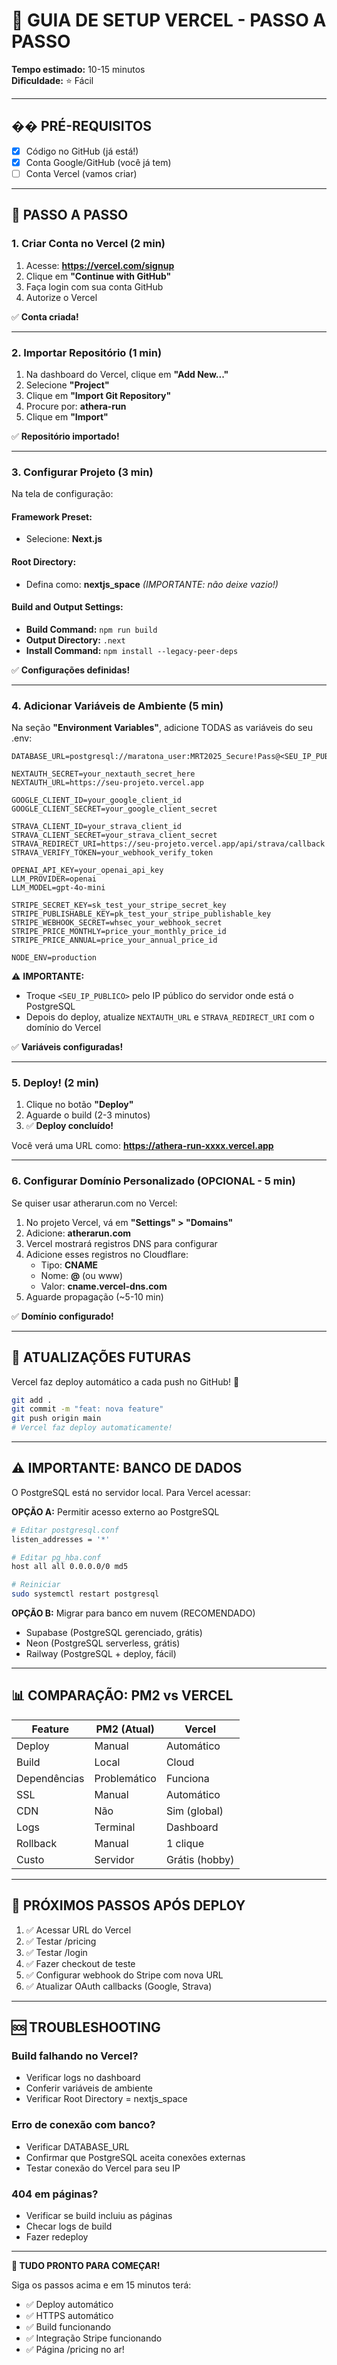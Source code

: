 # 🚀 GUIA DE SETUP VERCEL - PASSO A PASSO

**Tempo estimado:** 10-15 minutos  
**Dificuldade:** ⭐ Fácil

---

## �� PRÉ-REQUISITOS

- [x] Código no GitHub (já está!)
- [x] Conta Google/GitHub (você já tem)
- [ ] Conta Vercel (vamos criar)

---

## 🎯 PASSO A PASSO

### 1. Criar Conta no Vercel (2 min)

1. Acesse: **https://vercel.com/signup**
2. Clique em **"Continue with GitHub"**
3. Faça login com sua conta GitHub
4. Autorize o Vercel

✅ **Conta criada!**

---

### 2. Importar Repositório (1 min)

1. Na dashboard do Vercel, clique em **"Add New..."**
2. Selecione **"Project"**
3. Clique em **"Import Git Repository"**
4. Procure por: **athera-run**
5. Clique em **"Import"**

✅ **Repositório importado!**

---

### 3. Configurar Projeto (3 min)

Na tela de configuração:

#### Framework Preset:
- Selecione: **Next.js**

#### Root Directory:
- Defina como: **nextjs_space**
  *(IMPORTANTE: não deixe vazio!)*

#### Build and Output Settings:
- **Build Command:** `npm run build`
- **Output Directory:** `.next`
- **Install Command:** `npm install --legacy-peer-deps`

✅ **Configurações definidas!**

---

### 4. Adicionar Variáveis de Ambiente (5 min)

Na seção **"Environment Variables"**, adicione TODAS as variáveis do seu .env:

```env
DATABASE_URL=postgresql://maratona_user:MRT2025_Secure!Pass@<SEU_IP_PUBLICO>:5432/maratona

NEXTAUTH_SECRET=your_nextauth_secret_here
NEXTAUTH_URL=https://seu-projeto.vercel.app

GOOGLE_CLIENT_ID=your_google_client_id
GOOGLE_CLIENT_SECRET=your_google_client_secret

STRAVA_CLIENT_ID=your_strava_client_id
STRAVA_CLIENT_SECRET=your_strava_client_secret
STRAVA_REDIRECT_URI=https://seu-projeto.vercel.app/api/strava/callback
STRAVA_VERIFY_TOKEN=your_webhook_verify_token

OPENAI_API_KEY=your_openai_api_key
LLM_PROVIDER=openai
LLM_MODEL=gpt-4o-mini

STRIPE_SECRET_KEY=sk_test_your_stripe_secret_key
STRIPE_PUBLISHABLE_KEY=pk_test_your_stripe_publishable_key
STRIPE_WEBHOOK_SECRET=whsec_your_webhook_secret
STRIPE_PRICE_MONTHLY=price_your_monthly_price_id
STRIPE_PRICE_ANNUAL=price_your_annual_price_id

NODE_ENV=production
```

⚠️ **IMPORTANTE:** 
- Troque `<SEU_IP_PUBLICO>` pelo IP público do servidor onde está o PostgreSQL
- Depois do deploy, atualize `NEXTAUTH_URL` e `STRAVA_REDIRECT_URI` com o domínio do Vercel

✅ **Variáveis configuradas!**

---

### 5. Deploy! (2 min)

1. Clique no botão **"Deploy"**
2. Aguarde o build (2-3 minutos)
3. ✅ **Deploy concluído!**

Você verá uma URL como: **https://athera-run-xxxx.vercel.app**

---

### 6. Configurar Domínio Personalizado (OPCIONAL - 5 min)

Se quiser usar atherarun.com no Vercel:

1. No projeto Vercel, vá em **"Settings" > "Domains"**
2. Adicione: **atherarun.com**
3. Vercel mostrará registros DNS para configurar
4. Adicione esses registros no Cloudflare:
   - Tipo: **CNAME**
   - Nome: **@** (ou www)
   - Valor: **cname.vercel-dns.com**
5. Aguarde propagação (~5-10 min)

✅ **Domínio configurado!**

---

## 🔄 ATUALIZAÇÕES FUTURAS

Vercel faz deploy automático a cada push no GitHub! 🎉

```bash
git add .
git commit -m "feat: nova feature"
git push origin main
# Vercel faz deploy automaticamente!
```

---

## ⚠️ IMPORTANTE: BANCO DE DADOS

O PostgreSQL está no servidor local. Para Vercel acessar:

**OPÇÃO A:** Permitir acesso externo ao PostgreSQL
```bash
# Editar postgresql.conf
listen_addresses = '*'

# Editar pg_hba.conf
host all all 0.0.0.0/0 md5

# Reiniciar
sudo systemctl restart postgresql
```

**OPÇÃO B:** Migrar para banco em nuvem (RECOMENDADO)
- Supabase (PostgreSQL gerenciado, grátis)
- Neon (PostgreSQL serverless, grátis)
- Railway (PostgreSQL + deploy, fácil)

---

## 📊 COMPARAÇÃO: PM2 vs VERCEL

| Feature | PM2 (Atual) | Vercel |
|---------|-------------|---------|
| Deploy | Manual | Automático |
| Build | Local | Cloud |
| Dependências | Problemático | Funciona |
| SSL | Manual | Automático |
| CDN | Não | Sim (global) |
| Logs | Terminal | Dashboard |
| Rollback | Manual | 1 clique |
| Custo | Servidor | Grátis (hobby) |

---

## 🎯 PRÓXIMOS PASSOS APÓS DEPLOY

1. ✅ Acessar URL do Vercel
2. ✅ Testar /pricing
3. ✅ Testar /login
4. ✅ Fazer checkout de teste
5. ✅ Configurar webhook do Stripe com nova URL
6. ✅ Atualizar OAuth callbacks (Google, Strava)

---

## 🆘 TROUBLESHOOTING

### Build falhando no Vercel?
- Verificar logs no dashboard
- Conferir variáveis de ambiente
- Verificar Root Directory = nextjs_space

### Erro de conexão com banco?
- Verificar DATABASE_URL
- Confirmar que PostgreSQL aceita conexões externas
- Testar conexão do Vercel para seu IP

### 404 em páginas?
- Verificar se build incluiu as páginas
- Checar logs de build
- Fazer redeploy

---

**🎉 TUDO PRONTO PARA COMEÇAR!**

Siga os passos acima e em 15 minutos terá:
- ✅ Deploy automático
- ✅ HTTPS automático
- ✅ Build funcionando
- ✅ Integração Stripe funcionando
- ✅ Página /pricing no ar!

